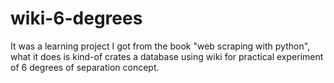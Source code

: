 # wiki-6-degrees
It was a learning project I got from the book "web scraping with python", what it does is kind-of crates a database using wiki for practical experiment of 6 degrees of separation concept.
